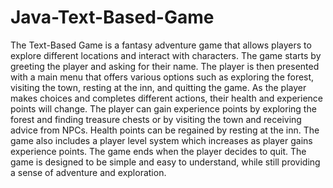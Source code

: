 # Java-Text-Based-Game
The Text-Based Game is a fantasy adventure game that allows players to explore different locations and interact with characters. The game starts by greeting the player and asking for their name. The player is then presented with a main menu that offers various options such as exploring the forest, visiting the town, resting at the inn, and quitting the game. As the player makes choices and completes different actions, their health and experience points will change. The player can gain experience points by exploring the forest and finding treasure chests or by visiting the town and receiving advice from NPCs. Health points can be regained by resting at the inn. The game also includes a player level system which increases as player gains experience points. The game ends when the player decides to quit. The game is designed to be simple and easy to understand, while still providing a sense of adventure and exploration.

